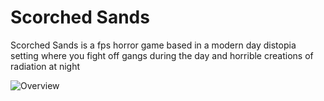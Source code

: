 # Scorched Sands
Scorched Sands is a fps horror game based in a modern day distopia setting where you fight off gangs during the day and horrible creations of radiation at night

![Overview](https://imgur.com/XgSX43g)
